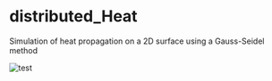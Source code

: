 # distributed_Heat
Simulation of heat propagation on a 2D surface using a Gauss-Seidel method

![test](https://github.com/bsc-pm-ompss-at-fpga/distributed_Heat/assets/17345627/641ba9b6-4013-4699-94f4-a8021cd1f828)

